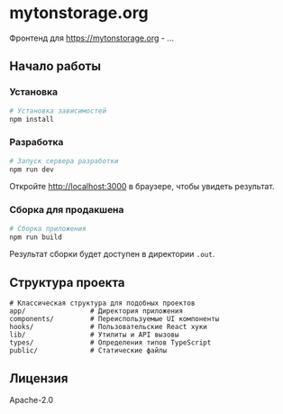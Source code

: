 # mytonstorage.org

Фронтенд для https://mytonstorage.org - ...

## Начало работы


### Установка

```bash
# Установка зависимостей
npm install
```

### Разработка

```bash
# Запуск сервера разработки
npm run dev
```

Откройте [http://localhost:3000](http://localhost:3000) в браузере, чтобы увидеть результат.

### Сборка для продакшена

```bash
# Сборка приложения
npm run build
```

Результат сборки будет доступен в директории `.out`.

## Структура проекта

```
# Классическая структура для подобных проектов
app/                # Директория приложения
components/         # Переиспользуемые UI компоненты
hooks/              # Пользовательские React хуки
lib/                # Утилиты и API вызовы
types/              # Определения типов TypeScript
public/             # Статические файлы
```

## Лицензия

Apache-2.0
